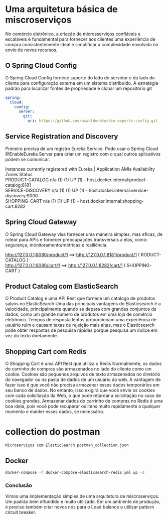# Uma arquitetura básica de miscroserviços 

No comércio eletrônico, a criação de microsserviços confiáveis ​​e escaláveis ​​é fundamental para fornecer aos clientes uma experiência de compra consistentemente ideal e simplificar a complexidade envolvida no envio de novos recursos.


## O Spring Cloud Config
O Spring Cloud Config fornece suporte do lado do servidor e do lado do cliente para configuração externa em um sistema distribuído.
A estratégia padrão para localizar fontes de propriedade é clonar um repositório git
```yml
spring:
  cloud:
    config:
      server:
        git:
          uri: https://github.com/oswaldoneto/dio-experts-config.git
```

## Service Registration and Discovery
Primeiro precisa de um registro Eureka Service. 
Pode usar o Spring Cloud @EnableEureka Server para criar um registro com o qual outros aplicativos podem se comunicar.

Instances currently registered with Eureka   |  Application	AMIs	Availability Zones	Status<br>
PRODUCT-CATALOG	n/a (1)	(1)	UP (1) - host.docker.internal:product-catalog:8181<br>
SERVICE-DISCOVERY	n/a (1)	(1)	UP (1) - host.docker.internal:service-discovery:9000<br>
SHOPPING-CART	n/a (1)	(1)	UP (1) - host.docker.internal:shopping-cart:8282<br>

## Spring Cloud Gateway
 O Spring Cloud Gateway visa fornecer uma maneira simples, mas eficaz, de rotear para APIs e fornecer preocupações transversais a elas, como: segurança, monitoramento/métricas e resiliência.

 http://127.0.0.1:8080/product/1  ==> http://127.0.0.1:8181/product/1 ( RODUCT-CATALOG )<br>
 http://127.0.0.1:8080/cart/1  ==> http://127.0.0.1:8282/cart/1 ( SHOPPING-CART ) <br>

## Product Catalog com ElasticSearch
O Product Catalog é uma API Rest que fornece um catalogo de produtos salvos no ElasticSearch
Uma das principais vantagens do Elasticsearch é a velocidade, principalmente quando se depara com grandes conjuntos de dados, como um grande número de produtos em uma loja de comércio eletrônico. Tempos de resposta lentos proporcionam uma experiência de usuário ruim e causam taxas de rejeição mais altas, mas o Elasticsearch pode obter respostas de pesquisa rápidas porque pesquisa um índice em vez do texto diretamente. 

## Shopping Cart com Redis
O Shopping Cart é uma API Rest  que utiliza o Redis
Normalmente, os dados do carrinho de compras são armazenados no lado do cliente como um cookie. Cookies são pequenos arquivos de texto armazenados no diretório do navegador ou na pasta de dados de um usuário da web. A vantagem de fazer isso é que você não precisa armazenar esses dados temporários em seu banco de dados. No entanto, isso exigirá que você envie os cookies com cada solicitação da Web, o que pode retardar a solicitação no caso de cookies grandes. Armazenar dados do carrinho de compras no Redis é uma boa ideia, pois você pode recuperar os itens muito rapidamente a qualquer momento e manter esses dados, se necessário.

# collection do postman

```sh
Microserviços com ElasticSearch.postman_collection.json
```

## Docker

```sh
docker-compose -f docker-compose-elasticsearch-redis.yml up -d
```

### Conclusão
Vimos uma implementação simples de uma arquitetura de miscroserviços. Um padrão bem difundido e muito utilizado.
Em um ambiente de produção, é preciso também criar novos nós para o Load balance e utilizar pattern circuit breaker.



